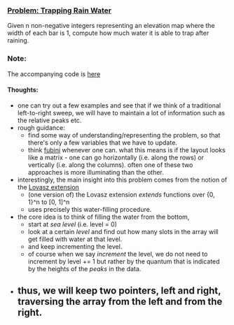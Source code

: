 ### [Problem: Trapping Rain Water](https://leetcode.com/problems/trapping-rain-water/description/)
Given n non-negative integers representing an elevation map where the width of each bar is 1, 
compute how much water it is able to trap after raining.

### Note: 
The accompanying code is [here]()

#### Thoughts:
- one can try out a few examples and see that if we think of a traditional left-to-right
sweep, we will have to maintain a lot of information such as the relative peaks etc. 
- rough guidance: 
	- find some way of understanding/representing the problem, so that there's only 
	a few variables that we have to update. 
	- think [fubini](http://sambuddharoy.com/blog/fubini.html) whenever one can. what this means
	is if the layout looks like a matrix - one can go horizontally (i.e. along the rows) or
	vertically (i.e. along the columns). often one of these two approaches is more illuminating
	than the other.
- interestingly, the main insight into this problem comes from the notion of the 
[Lovasz extension](http://www2.maths.lth.se/matematiklth/personal/fredrik/discreteoptimization/lecture-5_ulen.pdf)
	- (one version of) the Lovasz extension _extends_ functions over {0, 1}^n to [0, 1]^n
	- uses precisely this water-filling procedure. 
- the core idea is to think of filling the water from the bottom, 
	- start at _sea level_ (i.e. level = 0)
	- look at a certain _level_ 
	and find out how many slots in the array will get filled with water at that level. 
	- and keep incrementing the level.
	- of course when we say _increment_ the level, we do not need to increment by level += 1 but rather
	by the quantum that is indicated by the heights of the _peaks_ in the data.
- thus, we will keep two pointers, left and right, traversing the array from the left and from the right. 
	- 
